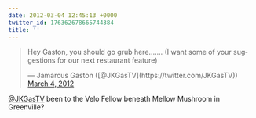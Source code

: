 ```yaml
---
date: 2012-03-04 12:45:13 +0000
twitter_id: 176362678665744384
title: ''
---
```


<blockquote class="twitter-tweet"><p lang="en" dir="ltr">Hey Gaston, you should go grub here....... (I want some of your suggestions for our next restaurant feature)</p>&mdash; Jamarcus Gaston ([@JKGasTV](https://twitter.com/JKGasTV)) <a href="https://twitter.com/JKGasTV/status/176359184932155392?ref_src=twsrc%5Etfw">March 4, 2012</a></blockquote>
<script async src="https://platform.twitter.com/widgets.js" charset="utf-8"></script>

[@JKGasTV](https://twitter.com/JKGasTV) been to the Velo Fellow beneath Mellow Mushroom in Greenville?
